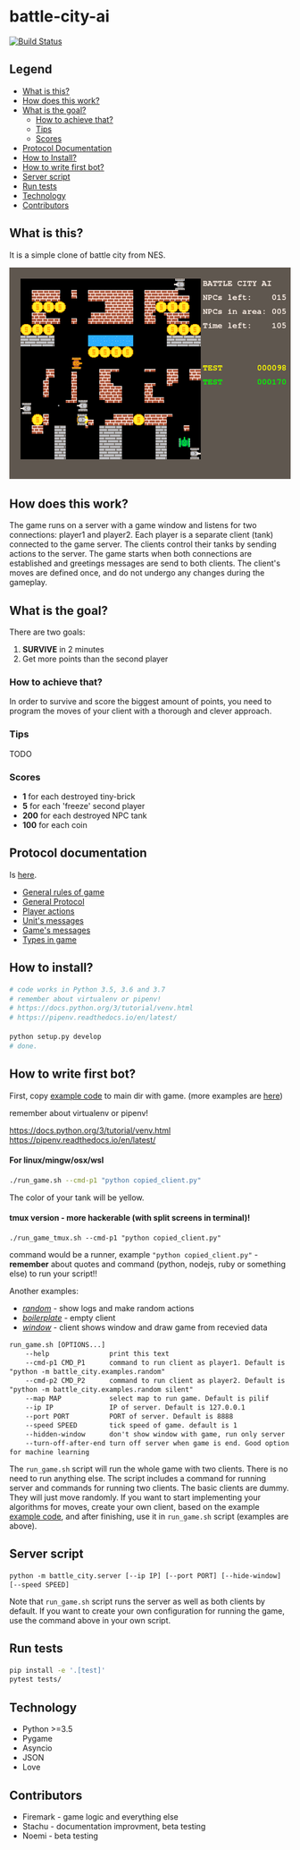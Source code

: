# battle-city-ai
[![Build Status](https://travis-ci.org/firemark/battle-city-ai.svg?branch=master)](https://travis-ci.org/firemark/battle-city-ai)

## Legend

- [What is this?](#what-is-this)
- [How does this work?](#how-does-this-work)
- [What is the goal?](#what-is-the-goal)
  - [How to achieve that?](#how-to-achieve-that)
  - [Tips](#tips)
  - [Scores](#scores)
- [Protocol Documentation](#protocol-documentation)
- [How to Install?](#how-to-install)
- [How to write first bot?](#how-to-write-first-bot)
- [Server script](#server-script)
- [Run tests](#run-tests)
- [Technology](#technology)
- [Contributors](#contributors)


## What is this?

It is a simple clone of battle city from NES.

![Game](image.png)

## How does this work?
The game runs on a server with a game window and listens for two connections: player1 and player2.
Each player is a separate client (tank) connected to the game server. The clients control their tanks 
by sending actions to the server. The game starts when both connections are established and 
greetings messages are send to both clients. The client's moves are defined once, and do not 
undergo any changes during the gameplay.

## What is the goal?

There are two goals:

1. **SURVIVE** in 2 minutes
2. Get more points than the second player

### How to achieve that?
In order to survive and score the biggest amount of points, you need to program the moves 
of your client with a thorough and clever approach. 

### Tips

TODO

### Scores

* **1** for each destroyed tiny-brick
* **5** for each 'freeze' second player
* **200** for each destroyed NPC tank
* **100** for each coin

## Protocol documentation

Is [here](docs/).

* [General rules of game](docs/rules.md)
* [General Protocol](docs/protocol.md)
* [Player actions](docs/actions.md)
* [Unit's messages](docs/units.md)
* [Game's messages](docs/game.md)
* [Types in game](docs/types.md)

## How to install?

```sh
# code works in Python 3.5, 3.6 and 3.7
# remember about virtualenv or pipenv!
# https://docs.python.org/3/tutorial/venv.html
# https://pipenv.readthedocs.io/en/latest/

python setup.py develop
# done.
```

## How to write first bot?

First, copy [example code](battle_city/examples/random.py) to main dir with game.
(more examples are [here](battle_city/examples/))

remember about virtualenv or pipenv!

https://docs.python.org/3/tutorial/venv.html
https://pipenv.readthedocs.io/en/latest/

#### For linux/mingw/osx/wsl
```sh
./run_game.sh --cmd-p1 "python copied_client.py"
```

 The color of your tank will be yellow.

#### tmux version - more hackerable (with split screens in terminal)!
```
./run_game_tmux.sh --cmd-p1 "python copied_client.py"
```

command would be a runner, example `"python copied_client.py"` - **remember** about quotes and command (python, nodejs, ruby or something else) to run your script!!

Another examples:

* *[random](battle_city/examples/random.py)* - show logs and make random actions
* *[boilerplate](battle_city/examples/boilerplate.py)* - empty client
* *[window](battle_city/examples/window.py)* - client shows window and draw game from recevied data

```
run_game.sh [OPTIONS...]
    --help               print this text
    --cmd-p1 CMD_P1	     command to run client as player1. Default is "python -m battle_city.examples.random"
    --cmd-p2 CMD_P2	     command to run client as player2. Default is "python -m battle_city.examples.random silent"
    --map MAP            select map to run game. Default is pilif
    --ip IP              IP of server. Default is 127.0.0.1
    --port PORT          PORT of server. Default is 8888
    --speed SPEED        tick speed of game. default is 1
    --hidden-window      don't show window with game, run only server
    --turn-off-after-end turn off server when game is end. Good option for machine learning
```

The `run_game.sh` script will run the whole game with two clients. There is no need to run anything else.
The script includes a command for running server and commands for running two clients. The basic clients are dummy.
They will just move randomly.
If you want to start implementing your algorithms for moves, create your own
client, based on the example [example code](battle_city/examples/random.py), and after finishing,
use it in `run_game.sh` script (examples are above).

## Server script

```
python -m battle_city.server [--ip IP] [--port PORT] [--hide-window] [--speed SPEED]
```

Note that `run_game.sh` script runs the server as well as both clients by default.
If you want to create your own configuration for running the game, use the command above 
in your own script.

## Run tests

```sh
pip install -e '.[test]'
pytest tests/
```

## Technology

* Python >=3.5
* Pygame
* Asyncio
* JSON
* Love

## Contributors

* Firemark - game logic and everything else
* Stachu - documentation improvment, beta testing
* Noemi - beta testing
